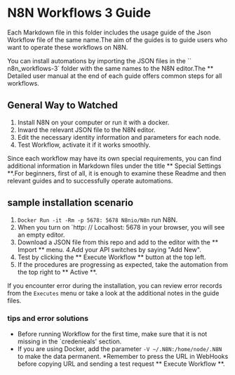 # N8N Workflows 3 Guide

Each Markdown file in this folder includes the usage guide of the Json Workflow file of the same name.The aim of the guides is to guide users who want to operate these workflows on N8N.

You can install automations by importing the JSON files in the `` n8n_workflows-3` folder with the same names to the N8N editor.The ** Detailed user manual at the end of each guide offers common steps for all workflows.

## General Way to Watched
1. Install N8N on your computer or run it with a docker.
2. Inward the relevant JSON file to the N8N editor.
3. Edit the necessary identity information and parameters for each node.
4. Test Workflow, activate it if it works smoothly.

Since each workflow may have its own special requirements, you can find additional information in Markdown files under the title ** Special Settings **.For beginners, first of all, it is enough to examine these Readme and then relevant guides and to successfully operate automations.

## sample installation scenario

1. `Docker Run -it -Rm -p 5678: 5678 N8nio/N8n` run N8N.
2. When you turn on `http: // Localhost: 5678 in your browser, you will see an empty editor.
3. Download a JSON file from this repo and add to the editor with the ** Import ** menu.
4.Add your API switches by saying "Add New".
5. Test by clicking the ** Execute Workflow ** button at the top left.
6. If the procedures are progressing as expected, take the automation from the top right to ** Active **.

If you encounter error during the installation, you can review error records from the `Executes` menu or take a look at the additional notes in the guide files.

### tips and error solutions
* Before running Workflow for the first time, make sure that it is not missing in the `credenieals' section.
* If you are using Docker, add the parameter `-V ~/.N8N:/home/node/.N8N` to make the data permanent.
*Remember to press the URL in WebHooks before copying URL and sending a test request ** Execute Workflow **.